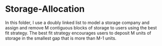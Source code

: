 # Storage-Allocation
In this folder, I use a doubly linked list to model a storage company and assign and remove M contiguous blocks of storage to users using the best fit strategy. The best fit strategy encourages users to deposit M units of storage in the smallest gap that is more than M-1 units.  
